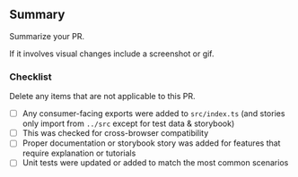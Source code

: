 ## Summary

Summarize your PR.

If it involves visual changes include a screenshot or gif.

### Checklist

Delete any items that are not applicable to this PR.

- [ ] Any consumer-facing exports were added to `src/index.ts` (and stories only import from `../src` except for test data & storybook)
- [ ] This was checked for cross-browser compatibility
- [ ] Proper documentation or storybook story was added for features that require explanation or tutorials
- [ ] Unit tests were updated or added to match the most common scenarios

